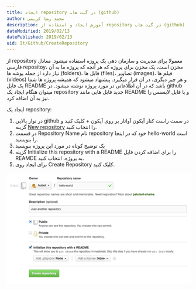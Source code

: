 ```yaml
---
title: ایجاد repository در گیت هاب (github)  
author: محمد رضا کریمی  
description: آموزش ایجاد و استفاده از repository در گیت هاب (github)  
dateModified: 2019/02/13  
datePublished: 2019/02/13  
uid: It/Github/CreateRepository  
---
```


از repository معمولا برای مدیریت و سازمان دهی یک پروژه استفاده میشود. معادل فارسی repositoy، مخزن است، یک مخزن برای پروژه که هر آنچه که پروژه ما به آن نیاز دارد از جمله پوشه ها (folders)، فایل ها (files)، تصاویر (images)، فیلم ها (videos) و هر چیز دیگری، در آن قرار میگیرد.
پیشنهاد میشود که همیشه پروژه ها شما یک فایل README باشد که در آن اطلاعاتی در مورد پروژه نوشته میشود. در github میتوان هنگام ایجاد یک repository جدید فایل هایی مانند README و یا فایل لایسنس را نیز به آن اضافه کرد.

ایجاد یک repository:
1. در نوار بالایی github در سمت راست کنار آیکون آواتار بر روی آیکون + کلیک کنید و گزینه [New repository](https://github.com/new) را انتخاب کنید.
2. در قسمت Repository Name نام repository خود که در اینجا hello-world است را بنویسید.
3. یک توضیح کوتاه در مورد این پروژه بنویسید
4. گزینه  Initialize this repository with a README را برای اضافه کردن فایل REAMDE به پروژه، انتخاب کنید.
5. برای ایجاد روی Create Repository کلیک کنید.

![ایجاد repository](./CreateRepository/create-new-repo.png)
